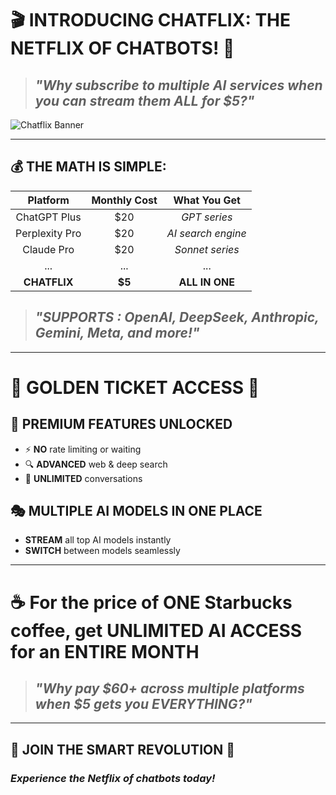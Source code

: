 # 🎬 **INTRODUCING CHATFLIX: THE NETFLIX OF CHATBOTS!** 🤖

> ## ***"Why subscribe to multiple AI services when you can stream them ALL for $5?"***

![Chatflix Banner](https://chatflix.app/drake-meme.png?v=2)

---

## 💰 **THE MATH IS SIMPLE:**

| Platform | Monthly Cost | What You Get |
|:--------:|:------------:|:------------:|
| ChatGPT Plus | $20 | *GPT series* |
| Perplexity Pro | $20 | *AI search engine* |
| Claude Pro | $20 | *Sonnet series* |
| ... | ... | ... |
| **CHATFLIX** | **$5** | **ALL IN ONE** |

> ##  ***"SUPPORTS : OpenAI, DeepSeek, Anthropic, Gemini, Meta, and more!"***

---

# 🌟 **GOLDEN TICKET ACCESS** 🌟

## 🧠 **PREMIUM FEATURES UNLOCKED**
* ⚡ **NO** rate limiting or waiting
* 🔍 **ADVANCED** web & deep search
* 💬 **UNLIMITED** conversations

## 🎭 **MULTIPLE AI MODELS IN ONE PLACE**
* **STREAM** all top AI models instantly
* **SWITCH** between models seamlessly

---

# ☕ **For the price of ONE Starbucks coffee, get UNLIMITED AI ACCESS for an ENTIRE MONTH** 

> ## ***"Why pay $60+ across multiple platforms when $5 gets you EVERYTHING?"***

---

## 🚀 **JOIN THE SMART REVOLUTION** 🚀
### *Experience the Netflix of chatbots today!*

